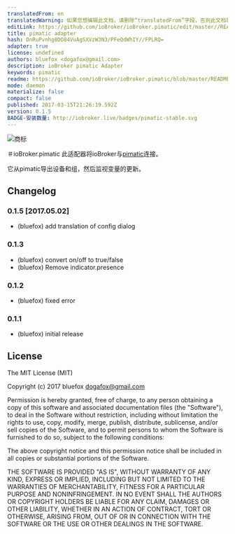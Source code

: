 ```yaml
---
translatedFrom: en
translatedWarning: 如果您想编辑此文档，请删除“translatedFrom”字段，否则此文档将再次自动翻译
editLink: https://github.com/ioBroker/ioBroker.pimatic/edit/master//README.md
title: pimatic adapter
hash: DnRuPvnhg8DO84VuAgSXVzW3N3/PFeQdWhIY//FPLRQ=
adapter: true
license: undefined
authors: bluefox <dogafox@gmail.com>
description: ioBroker pimatic Adapter
keywords: pimatic
readme: https://github.com/ioBroker/ioBroker.pimatic/blob/master/README.md
mode: daemon
materialize: false
compact: false
published: 2017-03-15T21:26:19.592Z
version: 0.1.5
BADGE-安装数量: http://iobroker.live/badges/pimatic-stable.svg
---
```

![商标](zh-cn/adapterref/iobroker.pimatic/../../../en/adapterref/iobroker.pimatic/admin/pimatic.png)


＃ioBroker.pimatic
此适配器将ioBroker与[pimatic](https://pimatic.org/)连接。

它从pimatic导出设备和组，然后监视变量的更新。

## Changelog
### 0.1.5 [2017.05.02]
* (bluefox) add translation of config dialog

### 0.1.3
* (bluefox) convert on/off to true/false
* (bluefox) Remove indicator.presence

### 0.1.2
* (bluefox) fixed error

### 0.1.1
* (bluefox) initial release

## License
The MIT License (MIT)

Copyright (c) 2017 bluefox <dogafox@gmail.com>

Permission is hereby granted, free of charge, to any person obtaining a copy
of this software and associated documentation files (the "Software"), to deal
in the Software without restriction, including without limitation the rights
to use, copy, modify, merge, publish, distribute, sublicense, and/or sell
copies of the Software, and to permit persons to whom the Software is
furnished to do so, subject to the following conditions:

The above copyright notice and this permission notice shall be included in
all copies or substantial portions of the Software.

THE SOFTWARE IS PROVIDED "AS IS", WITHOUT WARRANTY OF ANY KIND, EXPRESS OR
IMPLIED, INCLUDING BUT NOT LIMITED TO THE WARRANTIES OF MERCHANTABILITY,
FITNESS FOR A PARTICULAR PURPOSE AND NONINFRINGEMENT. IN NO EVENT SHALL THE
AUTHORS OR COPYRIGHT HOLDERS BE LIABLE FOR ANY CLAIM, DAMAGES OR OTHER
LIABILITY, WHETHER IN AN ACTION OF CONTRACT, TORT OR OTHERWISE, ARISING FROM,
OUT OF OR IN CONNECTION WITH THE SOFTWARE OR THE USE OR OTHER DEALINGS IN
THE SOFTWARE.